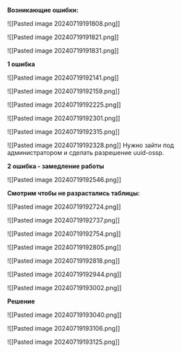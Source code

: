 


**Возникающие ошибки:**

![[Pasted image 20240719191808.png]]


![[Pasted image 20240719191821.png]]



![[Pasted image 20240719191831.png]]



**1 ошибка**

![[Pasted image 20240719192141.png]]



![[Pasted image 20240719192159.png]]



![[Pasted image 20240719192225.png]]



![[Pasted image 20240719192301.png]]



![[Pasted image 20240719192315.png]]



![[Pasted image 20240719192328.png]]
Нужно зайти под администратором и сделать разрешение uuid-ossp.


**2 ошибка  - замедление работы**

![[Pasted image 20240719192546.png]]


**Смотрим чтобы не разрастались таблицы:**



![[Pasted image 20240719192724.png]]



![[Pasted image 20240719192737.png]]



![[Pasted image 20240719192754.png]]


![[Pasted image 20240719192805.png]]



![[Pasted image 20240719192818.png]]



![[Pasted image 20240719192944.png]]



![[Pasted image 20240719193002.png]]


**Решение**

![[Pasted image 20240719193040.png]]



![[Pasted image 20240719193106.png]]

![[Pasted image 20240719193125.png]]


